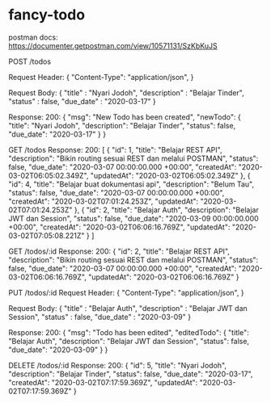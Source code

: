 # fancy-todo

postman docs: https://documenter.getpostman.com/view/10571131/SzKbKuJS

POST /todos

Request Header: 
{
    "Content-Type": "application/json",
}

Request Body:
{
	"title" : "Nyari Jodoh",
	"description" : "Belajar Tinder",
	"status" : false,
	"due_date" : "2020-03-17"
}

Response:
    200:
        {
            "msg": "New Todo has been created",
            "newTodo": {
                "title": "Nyari Jodoh",
                "description": "Belajar Tinder",
                "status": false,
                "due_date": "2020-03-17"
            }
        }


GET /todos
Response:
    200:
        [
            {
                "id": 1,
                "title": "Belajar REST API",
                "description": "Bikin routing sesuai REST dan melalui POSTMAN",
                "status": false,
                "due_date": "2020-03-07 00:00:00.000 +00:00",
                "createdAt": "2020-03-02T06:05:02.349Z",
                "updatedAt": "2020-03-02T06:05:02.349Z"
            },
            {
                "id": 4,
                "title": "Belajar buat dokumentasi api",
                "description": "Belum Tau",
                "status": false,
                "due_date": "2020-03-07 00:00:00.000 +00:00",
                "createdAt": "2020-03-02T07:01:24.253Z",
                "updatedAt": "2020-03-02T07:01:24.253Z"
            },
            {
                "id": 2,
                "title": "Belajar Auth",
                "description": "Belajar JWT dan Session",
                "status": false,
                "due_date": "2020-03-09 00:00:00.000 +00:00",
                "createdAt": "2020-03-02T06:06:16.769Z",
                "updatedAt": "2020-03-02T07:05:08.221Z"
            }
        ]

GET /todos/:id
Response:
    200:
        {
            "id": 2,
            "title": "Belajar REST API",
            "description": "Bikin routing sesuai REST dan melalui POSTMAN",
            "status": false,
            "due_date": "2020-03-07 00:00:00.000 +00:00",
            "createdAt": "2020-03-02T06:06:16.769Z",
            "updatedAt": "2020-03-02T06:06:16.769Z"
        }

PUT /todos/:id
Request Header: 
{
    "Content-Type": "application/json",
}

Request Body:
{
	"title" : "Belajar Auth",
	"description" : "Belajar JWT dan Session",
	"status" : false,
	"due_date" : "2020-03-09"
}

Response:
    200:
        {
            "msg": "Todo has been edited",
            "editedTodo": {
                "title": "Belajar Auth",
                "description": "Belajar JWT dan Session",
                "status": false,
                "due_date": "2020-03-09"
            }
        }

DELETE /todos/:id
Response:
    200:
        {
            "id": 5,
            "title": "Nyari Jodoh",
            "description": "Belajar Tinder",
            "status": false,
            "due_date": "2020-03-17",
            "createdAt": "2020-03-02T07:17:59.369Z",
            "updatedAt": "2020-03-02T07:17:59.369Z"
        }

